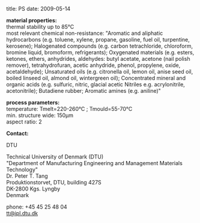 title: PS
date: 2009-05-14  

__material properties:__  	
thermal stability up to	85°C  
most relevant chemical non-resistance:	"Aromatic and aliphatic hydrocarbons (e.g. toluene, xylene, propane, gasoline, fuel oil, turpentine, kerosene); Halogenated compounds (e.g. carbon tetrachloride, chloroform, bromine liquid, bromoform, refrigerants); Oxygenated materials (e.g. esters, ketones, ethers, anhydrides, aldehydes: butyl acetate, acetone (nail polish remover), tetrahydrofuran, acetic anhydride, phenol, propylene, oxide, acetaldehyde); Unsaturated oils (e.g. citronella oil, lemon oil, anise seed oil, boiled linseed oil, almond oil, wintergreen oil); Concentrated mineral and organic acids (e.g. sulfuric, nitric, glacial acetic
Nitriles e.g. acrylonitrile, acetonitrile); Butadiene rubber; Aromatic amines (e.g. aniline)"  



	
__process parameters:__  	
temperature:	Tmelt=220-260°C ; Tmould=55-70°C  
min. structure wide:	150µm  
aspect ratio:	2
<!--break-->
__Contact:__

DTU

Technical University of Denmark (DTU)  
"Department of Manufacturing Engineering and Management
Materials Technology"  
Dr. Peter T. Tang   
Produktionstorvet, DTU, building 427S  
DK-2800 Kgs. Lyngby  
Denmark  

phone: +45 45 25 48 04  
tt@ipl.dtu.dk